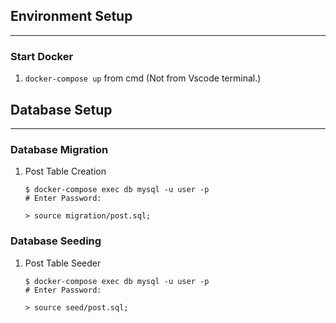 ## Environment Setup
<hr />

### Start Docker
1. ```docker-compose up``` from cmd (Not from Vscode terminal.)

## Database Setup
<hr />

### Database Migration

1. Post Table Creation
    ```
    $ docker-compose exec db mysql -u user -p
    # Enter Password:

    > source migration/post.sql;
    ```

### Database Seeding

1. Post Table Seeder
    ```
    $ docker-compose exec db mysql -u user -p
    # Enter Password:

    > source seed/post.sql;
    ```
